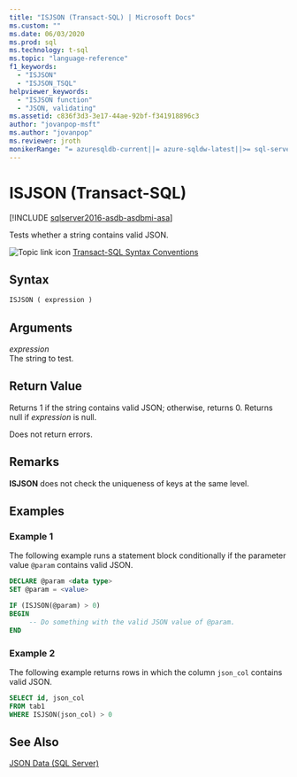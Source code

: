 ```yaml
---
title: "ISJSON (Transact-SQL) | Microsoft Docs"
ms.custom: ""
ms.date: 06/03/2020
ms.prod: sql
ms.technology: t-sql
ms.topic: "language-reference"
f1_keywords: 
  - "ISJSON"
  - "ISJSON_TSQL"
helpviewer_keywords: 
  - "ISJSON function"
  - "JSON, validating"
ms.assetid: c836f3d3-3e17-44ae-92bf-f341918896c3
author: "jovanpop-msft"
ms.author: "jovanpop"
ms.reviewer: jroth
monikerRange: "= azuresqldb-current||= azure-sqldw-latest||>= sql-server-2016||>= sql-server-linux-2017||= sqlallproducts-allversions"
---
```

# ISJSON (Transact-SQL)
[!INCLUDE [sqlserver2016-asdb-asdbmi-asa](../../includes/applies-to-version/sqlserver2016-asdb-asdbmi-asa.md)]

  Tests whether a string contains valid JSON.  
  
 ![Topic link icon](../../database-engine/configure-windows/media/topic-link.gif "Topic link icon") [Transact-SQL Syntax Conventions](../../t-sql/language-elements/transact-sql-syntax-conventions-transact-sql.md)  
  
## Syntax  
  
```sql  
ISJSON ( expression )  
```  
  
## Arguments
 *expression*  
 The string to test.  
  
## Return Value  
 Returns 1 if the string contains valid JSON; otherwise, returns 0. Returns null if *expression* is null.  
  
 Does not return errors.  
  
## Remarks  
 **ISJSON** does not check the uniqueness of keys at the same level.  
  
## Examples  
  
### Example 1  
The following example runs a statement block conditionally if the parameter value `@param` contains valid JSON.  
  
```sql  
DECLARE @param <data type>
SET @param = <value>

IF (ISJSON(@param) > 0)  
BEGIN  
     -- Do something with the valid JSON value of @param.  
END
```  
  
### Example 2  
The following example returns rows in which the column `json_col` contains valid JSON.  
  
```sql  
SELECT id, json_col
FROM tab1
WHERE ISJSON(json_col) > 0 
```  
  
## See Also  
 [JSON Data &#40;SQL Server&#41;](../../relational-databases/json/json-data-sql-server.md)  
  
  
